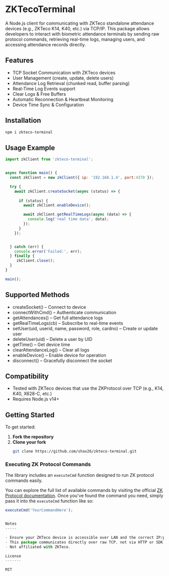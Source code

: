 
ZKTecoTerminal
==============

A Node.js client for communicating with ZKTeco standalone attendance devices (e.g., ZKTeco K14, K40, etc.) via TCP/IP.
This package allows developers to interact with biometric attendance terminals by sending raw protocol commands,
retrieving real-time logs, managing users, and accessing attendance records directly.

Features
--------

- TCP Socket Communication with ZKTeco devices
- User Management (create, update, delete users)
- Attendance Log Retrieval (chunked read, buffer parsing)
- Real-Time Log Events support
- Clear Logs & Free Buffers
- Automatic Reconnection & Heartbeat Monitoring
- Device Time Sync & Configuration

Installation
------------

```bash
npm i zkteco-terminal
```

Usage Example
-------------

```js
import zkClient from 'zkteco-terminal';


async function main() {
  const zkClient = new zkClient({ ip: '192.168.1.4', port:4370 });

  try {
    await zkClient.createSocket(async (status) => {
     
      if (status) {
        await zkClient.enableDevice();

        await zkClient.getRealTimeLogs(async (data) => {
          console.log('real time data', data);
        });
      }
    });


  } catch (err) {
    console.error('Failed:', err);
  } finally {
     zkClient.close();
  }
}

main();
```

Supported Methods
-----------------

- createSocket() – Connect to device
- connectWithCmd() – Authenticate communication
- getAttendances() – Get full attendance logs
- getRealTimeLogs(cb) – Subscribe to real-time events
- setUser(uid, userid, name, password, role, cardno) – Create or update user
- deleteUser(uid) – Delete a user by UID
- getTime() – Get device time
- clearAttendanceLog() – Clear all logs
- enableDevice() – Enable device for operation
- disconnect() – Gracefully disconnect the socket

Compatibility
-------------

- Tested with ZKTeco devices that use the ZKProtocol over TCP (e.g., K14, K40, X628-C, etc.)
- Requires Node.js v14+



Getting Started
--------

To get started:

1. **Fork the repository**
2. **Clone your fork**  
   ```bash
   git clone https://github.com/shax26/zkteco-terminal.git


### Executing ZK Protocol Commands

The library includes an `executeCmd` function designed to run ZK protocol commands easily.

You can explore the full list of available commands by visiting the official [ZK Protocol documentation](https://github.com/adrobinoga/zk-protocol/blob/master/protocol.md). Once you've found the command you need, simply pass it into the `executeCmd` function like so:

```js
executeCmd('YourCommandHere');


Notes
-----

- Ensure your ZKTeco device is accessible over LAN and the correct IP/port is set.
- This package communicates directly over raw TCP, not via HTTP or SDK.
- Not affiliated with ZKTeco.

License
-------

MIT